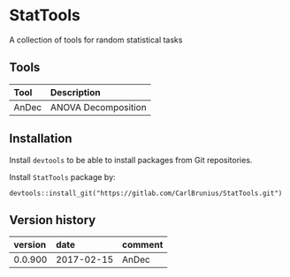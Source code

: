 # StatTools
A collection of tools for random statistical tasks

## Tools
Tool | Description
:--- | :----------
AnDec | ANOVA Decomposition

## Installation
Install `devtools` to be able to install packages from Git repositories.

Install `StatTools` package by:

`devtools::install_git("https://gitlab.com/CarlBrunius/StatTools.git")`

## Version history
version | date | comment
:------ | :--- | :------
0.0.900 | 2017-02-15 | AnDec
